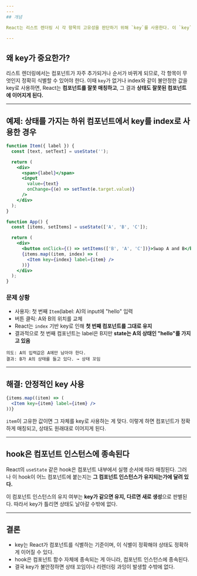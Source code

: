```yaml
---
---
## 개념

React는 리스트 렌더링 시 각 항목의 고유성을 판단하기 위해 `key`를 사용한다. 이 `key`는 단순한 식별자 역할을 넘어서, React 내부에서 **컴포넌트 인스턴스를 식별하고 상태를 유지할지 초기화할지를 결정하는 기준**으로 작동한다.

---
```


## 왜 key가 중요한가?

리스트 렌더링에서는 컴포넌트가 자주 추가되거나 순서가 바뀌게 되므로, 각 항목이 무엇인지 정확히 식별할 수 있어야 한다. 이때 `key`가 없거나 index와 같이 불안정한 값을 key로 사용하면, React는 **컴포넌트를 잘못 매칭하고**, 그 결과 **상태도 잘못된 컴포넌트에 이어지게 된다.**

---

## 예제: 상태를 가지는 하위 컴포넌트에서 key를 index로 사용한 경우

```jsx
function Item({ label }) {
  const [text, setText] = useState('');

  return (
    <div>
      <span>{label}</span>
      <input
        value={text}
        onChange={(e) => setText(e.target.value)}
      />
    </div>
  );
}

function App() {
  const [items, setItems] = useState(['A', 'B', 'C']);

  return (
    <div>
      <button onClick={() => setItems(['B', 'A', 'C'])}>Swap A and B</button>
      {items.map((item, index) => (
        <Item key={index} label={item} />
      ))}
    </div>
  );
}

```

### 문제 상황

- 사용자: 첫 번째 `Item`(label: A)의 input에 "hello" 입력
- 버튼 클릭: A와 B의 위치를 교체
- React는 `index` 기반 key로 인해 **첫 번째 컴포넌트를 그대로 유지**
- 결과적으로 첫 번째 컴포넌트는 label은 B지만 **state는 A의 상태인 "hello"를 가지고 있음**

```
의도: A의 입력값은 A에만 남아야 한다.
결과: B가 A의 상태를 들고 있다. → 상태 꼬임

```

---

## 해결: 안정적인 key 사용

```jsx
{items.map((item) => (
  <Item key={item} label={item} />
))}

```

`item`이 고유한 값이면 그 자체를 key로 사용하는 게 맞다. 이렇게 하면 컴포넌트가 정확하게 매칭되고, 상태도 원래대로 이어지게 된다.

---

## hook은 컴포넌트 인스턴스에 종속된다

React의 `useState` 같은 hook은 컴포넌트 내부에서 실행 순서에 따라 매칭된다. 그러나 이 hook이 어느 컴포넌트에 붙는지는 **그 컴포넌트 인스턴스가 유지되는가에 달려 있다.**

이 컴포넌트 인스턴스의 유지 여부는 **key가 같으면 유지, 다르면 새로 생성**으로 판별된다. 따라서 key가 틀리면 상태도 날아갈 수밖에 없다.

---

## 결론

- key는 React가 컴포넌트를 식별하는 기준이며, 이 식별이 정확해야 상태도 정확하게 이어질 수 있다.
- hook은 컴포넌트 함수 자체에 종속되는 게 아니라, 컴포넌트 인스턴스에 종속된다.
- 결국 key가 불안정하면 상태 꼬임이나 리렌더링 과잉이 발생할 수밖에 없다.